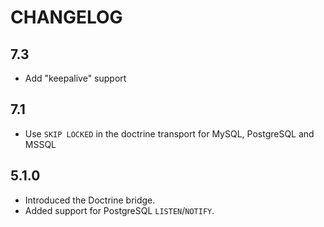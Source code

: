 CHANGELOG
=========

7.3
---

 * Add "keepalive" support

7.1
---

 * Use `SKIP LOCKED` in the doctrine transport for MySQL, PostgreSQL and MSSQL

5.1.0
-----

 * Introduced the Doctrine bridge.
 * Added support for PostgreSQL `LISTEN`/`NOTIFY`.
